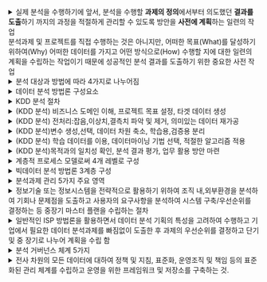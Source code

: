 <details>
<summary>실제 분석을 수행하기에 앞서, 분석을 수행할 <b>과제의 정의</b>에서부터 의도했던 <b>결과를 도출</b>하기 까지의 과정을 적절하게 관리할 수 있도록 방안을 <b>사전에 계획</b>하는 일련의 작업</br>
분석과제 및 프로젝트를 직접 수행하는 것은 아니지만, 어떠한 목표(What)를 달성하기 위하여(Why) 어떠한 데이터를 가지고 어떤 방식으로(How) 수행할 지에 대한 일련의 계획을 수립하는 작업이기 때문에 성공적인 분석 결과를 도출하기 위한 중요한 사전 작업</summary>

분석 기획
</details>

<details>
<summary>분석 대상과 방법에 따라 4가지로 나누어짐</summary>

![Alt text](image.png)
</details>

<details>
<summary>데이터 분석 방법론 구성요소</summary>

- 절차(Procedures)
- 방법(Method)
- 도구와 기법(Tools&Techniques)
- 템플릿과 산출물(Templates&Outputs)
</details>

<details>
<summary>KDD 분석 절차</summary>

1. 데이터셋 선택
2. 데이터 전처리
3. 데이터 변환
4. 테이터 마이닝
5. 해석 및 결과평가
</details>

<details>
<summary>(KDD 분석) 비즈니스 도메인 이해, 프로젝트 목표 설정, 타겟 데이터 생성</summary>

데이터셋 선택
</details>

<details>
<summary>(KDD 분석) 전처리:잡음,이상치,결측치 파악 및 제거, 의미있는 데이터 재가공</summary>

데이터 전처리
</details>

<details>
<summary>(KDD 분석)변수 생성,선택, 데이터 차원 축소, 학습용,검증용 분리</summary>

데이터 변환
</details>

<details>
<summary>(KDD 분석) 학습 데이터를 이용, 데이터마이닝 기법 선택, 적절한 알고리즘 적용</summary>

데이터 마이닝
</details>

<details>
<summary>(KDD 분석)목적과의 일치성 확인, 분석 결과 평가, 업무 활용 방안 마련</summary>

해석 및 결과평가
</details>

<details>
<summary>계층적 프로세스 모델로써 4개 레벨로 구성</summary>

CRISP-DM 분석 방법론
- 4계층
    1. Phases(단계)
    2. Generic Tasks
    3. Specialized Tasks
    4. Process Instances
</details>

<details>
<summary>빅데이터 분석 방법론 3계층 구성</summary>

1. 단계(phase)
2. 태스크(task)
3. 스텝(Step)
</details>

<details>
<summary>분석과제 관리 5가지 주요 영역</summary>

- Data Size
- Data Complexity (데이터 복잡도)
- Speed (데이터 주기/속도)
- Analyic complexity(분석 방법론의 복잡도)
- Accuracy & Precision
</details>

<details>
<summary>정보기술 또는 정보시스템을 전략적으로 활용하기 위하여 조직 내,외부환경을 분석하여 기회나 문제점을 도출하고 사용자의 요구사항을 분석하여 시스템 구축/우선순위를 결정하는 등 중장기 마스터 플랜을 수립하는 절차</summary>

ISP(Information Strategy Planning)
</details>

<details>
<summary>일반적인 ISP 방법론을 활용하면서 데이터 분석 기획의 특성을 고려하여 수행하고 기업에서 필요한 데이터 분석과제를 빠짐없이 도출한 후 과제의 우선순위를 결정하고 단기 및 중 장기로 나누어 계획을 수립 함</summary>

분석 마스터 플랜
</details>

<details>
<summary>분석 거버넌스 체계 5가지</summary>

1. 분석관련시스템(System)
2. 데이터(data)
3. 분석교육/마인드 육성체계(Human Resource)
4. 분석기획 및 관리 수행 조직(Organization)
5. 과제 기획 및 운영 프로세스(Process)
</details>

<details>
<summary>전사 차원의 모든 데이터에 대하여 정책 및 지침, 표준화, 운영조직 및 책임 등의 표준화된 관리 체계를 수립하고 운영을 위한 프레임워크 및 저장소를 구축하는 것.</summary>

데이터 거버넌스
</details>